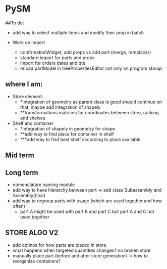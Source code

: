 
# PySM
##To do:
- add way to select multiple items and modify their prop in batch

- Work on import
    - confirmationWidget, add props vs add part (merge, remplacer)
    - standard import for parts and props
    - import for orders dates and qte
    - reload partModel in treePropertiesEditor not only on program starup

## where I am:
- Store element:
    - *integration of geometry as parent class is good should continue on that, maybe add integration of shapely
    - **transformations matrices for coordinates between store, racking and shelves
- Shelf and container
  - *integration of shapely in geometry for shape
  - **add way to find place for container in shelf
  - ***add way to find best shelf according to place available

## Mid term


## Long term
- nomenclature naming module
- add way to have hierarchy between part -> add class Subassembly and Assembly(final)
- add way to regroup parts with usage (which are used together and how often)
  - part A might be used with part B and part C but part A and C not used together



## STORE ALGO V2
- add optinos for how parts are placed in store
- what happens when targeted quantities changes? no broken store
- manually place part (before and after store generation) -> how to reorganize containers?
